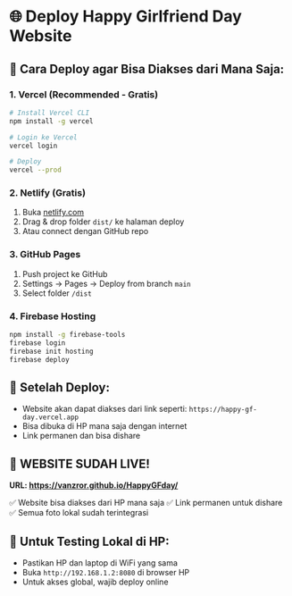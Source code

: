 # 🌐 Deploy Happy Girlfriend Day Website

## 🚀 Cara Deploy agar Bisa Diakses dari Mana Saja:

### **1. Vercel (Recommended - Gratis)**
```bash
# Install Vercel CLI
npm install -g vercel

# Login ke Vercel
vercel login

# Deploy
vercel --prod
```

### **2. Netlify (Gratis)**
1. Buka [netlify.com](https://netlify.com)
2. Drag & drop folder `dist/` ke halaman deploy
3. Atau connect dengan GitHub repo

### **3. GitHub Pages**
1. Push project ke GitHub
2. Settings → Pages → Deploy from branch `main`
3. Select folder `/dist`

### **4. Firebase Hosting**
```bash
npm install -g firebase-tools
firebase login
firebase init hosting
firebase deploy
```

## 🔗 Setelah Deploy:
- Website akan dapat diakses dari link seperti: `https://happy-gf-day.vercel.app`
- Bisa dibuka di HP mana saja dengan internet
- Link permanen dan bisa dishare

## 🎉 **WEBSITE SUDAH LIVE!**
**URL: https://vanzror.github.io/HappyGFday/**

✅ Website bisa diakses dari HP mana saja
✅ Link permanen untuk dishare
✅ Semua foto lokal sudah terintegrasi

## 📱 Untuk Testing Lokal di HP:
- Pastikan HP dan laptop di WiFi yang sama
- Buka `http://192.168.1.2:8080` di browser HP
- Untuk akses global, wajib deploy online
